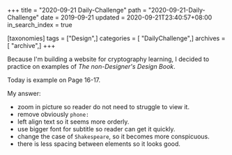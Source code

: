 +++
title = "2020-09-21 Daily-Challenge"
path = "2020-09-21-Daily-Challenge"
date = 2019-09-21
updated = 2020-09-21T23:40:57+08:00
in_search_index = true

[taxonomies]
tags = ["Design",]
categories = [ "DailyChallenge",]
archives = [ "archive",]
+++

Because I'm building a website for cryptography learning, I decided to practice on examples of *The non-Designer's Design Book*.

Today is example on Page 16-17.

My answer:
  - zoom in picture so reader do not need to struggle to view it.
  - remove obviously `phone:`
  - left align text so it seems more orderly.
  - use bigger font for subtitle so reader can get it quickly.
  - change the case of `Shakespeare`, so it becomes more conspicuous.
  - there is less spacing between elements so it looks good.
